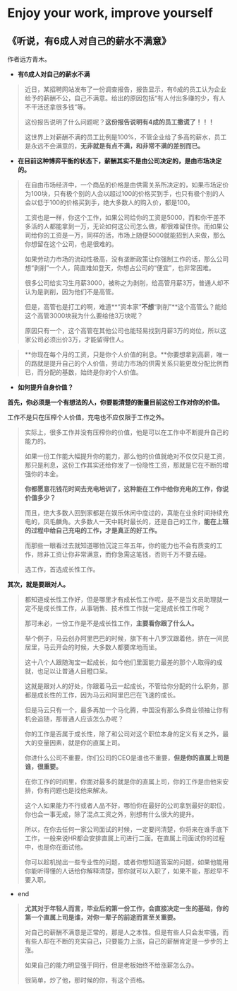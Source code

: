 # Enjoy your work, improve yourself

## 《听说，有6成人对自己的薪水不满意》

作者远方青木。

- **有6成人对自己的薪水不满**

>近日，某招聘网站发布了一份调查报告，报告显示，有6成的员工认为企业给予的薪酬不公，自己不满意。给出的原因包括“有人付出多赚的少，有人不干活还拿很多钱”等。
>
>这份报告说明了什么问题呢？**这份报告说明有4成的员工撒谎了！！！**
>
>这世界上对薪酬不满的员工比例是100%，不管企业给了多高的薪水，员工是永远不会满意的，**无非就是有点不满，和非常不满的差别而已。**



- **在目前这种博弈平衡的状态下，薪酬其实不是由公司决定的，是由市场决定的。**

>在自由市场经济中，一个商品的价格是由供需关系所决定的，如果市场定价为100块，只有极个别的人会以超过100的价格买到手，也只有极个别的人会以低于100的价格买到手，绝大多数人的购入价，都是100。
>
>工资也是一样，你这个工作，如果公司给你的工资是5000，而和你干差不多活的人都能拿到一万，无论如何这公司怎么做，都很难留住你。而如果公司给你的工资是一万，同样的活，市场上随便5000就能招到人来做，那么你想留在这个公司，也是很难的。
>
>如果劳动力市场的流动性极高，没有垄断政策让你强制工作的话，那么公司想“剥削”一个人，简直难如登天，你想占公司的“便宜”，也非常困难。
>
>很多公司给实习生月薪3000，被称之为剥削，给高管月薪3万，普通人却不认为是剥削，因为他们不是高管。
>
>但是，高管也是打工的啊，难道**“资本家”**不想**“剥削”**这个高管么？能给这个高管3000块我为什么要给他3万块呢？
>
>原因只有一个，这个高管在其他公司也能轻易找到月薪3万的岗位，所以这家公司必须出价3万，才能留得住人。



>**你现在每个月的工资，只是你个人价值的利息。**你要想拿到高薪，唯一的路就是提升自己的个人价值，劳动力市场的供需关系只能更改分配比例而已，而分配的基数，始终是你的个人价值。



- **如何提升自身价值？**

**首先，你必须是一个有想法的人，你要能清楚的衡量目前这份工作对你的价值。**

工作不是只在压榨个人价值，充电也不应仅限于工作之外。

>实际上，很多工作并没有压榨你的价值，他是可以在工作中不断提升自己的能力的。
>
>如果一份工作能大幅提升你的能力，那么他的价值就绝对不仅仅只是工资，那只是利息，这份工作其实还给你发了一份隐性工资，那就是它在不断的增强你的本金。
>
>**你都愿意花钱花时间去充电培训了，这种能在工作中给你充电的工作，你说价值多少？**
>
>而且，绝大多数人回到家都是在娱乐休闲中度过的，真能在业余时间持续充电的，凤毛麟角。大多数人一天中耗时最长的，还是自己的工作，**能在上班的过程中给自己充电的工作，才是真正的好工作。**
>
>而那些一眼看过去就知道哪怕沉淀三年五年，你的能力也不会有质变的工作，除非工资让你非常满意，而你急需这笔钱，否则千万不要去碰。
>
>选工作，首选成长性工作。



**其次，就是要跟对人。**

>都知道成长性工作好，但是哪里才有成长性工作呢，是不是当文员助理就一定不是成长性工作，从事销售、技术性工作就一定是成长性工作呢？
>
>那可未必，一份工作是不是成长性工作，**主要看你跟了什么人。**
>
>举个例子，马云创办阿里巴巴的时候，旗下有十八罗汉跟着他，挤在一间民居里，马云开会的时候，大多数人都要席地而坐。
>
>这十八个人跟随淘宝一起成长，如今他们里面能力最差的那个人取得的成就，也足以让普通人目瞪口呆。
>
>这就是跟对人的好处，你跟着马云一起成长，不管给你分配的什么职务，那都是成长性的工作，因为马云和阿里巴巴在飞速的成长。
>
>但是马云只有一个，最多再加一个马化腾，中国没有那么多商业领袖让你有机会追随，那普通人应该怎么办呢？
>
>你的工作是否属于成长性，除了和公司对这个职位本身的定义有关之外，最大的变量因素，就是你的直属上司。
>
>你进什么公司不重要，你们公司的CEO是谁也不重要，**但是你的直属上司是谁，很重要。**
>
>在你工作的时间里，你面对最多的就是你的直属上司，你的工作是由他来安排，你有问题也是找他来解决。
>
>这个人如果能力不行或者人品不好，哪怕你在最好的公司拿到最好的职位，你也会一事无成，除了混点工资之外，别想有什么很大的提升。
>
>所以，在你去任何一家公司面试的时候，一定要问清楚，你将来在谁手底下工作，一般来说HR都会安排直属上司进行二面。在直属上司面试你的过程中，也是你在面试他。
>
>你可以趁机抛出一些专业性的问题，或者你想知道答案的问题，如果他能用你能听得懂的人话给你解释清楚，那你就可以入职了，如果不能，那趁早不要入职。

- end

>**尤其对于年轻人而言，毕业后的第一份工作，会直接决定一生的基础，你的第一个直属上司是谁，对你一辈子的前途而言至关重要。**
>
>对自己的薪酬不满意是正常的，那是人之本性。但是有些人只会发牢骚，而有些人却在不断的充实自己，只要能力上涨，自己的薪酬肯定是一步步的上涨。
>
>如果自己的能力明显强于同行，但是老板始终不给涨薪怎么办。
>
>很简单，炒了他，那时候的你，有这个资格。

